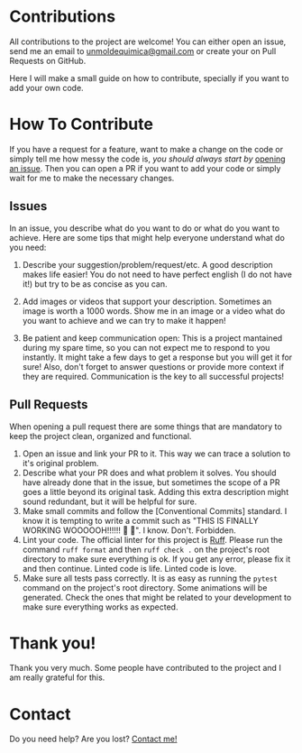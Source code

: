 # Contributions

All contributions to the project are welcome! You can either open an issue, send me an email to unmoldequimica@gmail.com or create your on Pull Requests on GitHub.


Here I will make a small guide on how to contribute, specially if you want to add your own code.

# How To Contribute

If you have a request for a feature, want to make a change on the code or simply tell me how messy the code is, *you should always start by* [opening an issue](https://github.com/UnMolDeQuimica/manim-Chemistry/issues/new?template=Blank+issue). Then you can open a PR if you want to add your code or simply wait for me to make the necessary changes.

## Issues
In an issue, you describe what do you want to do or what do you want to achieve. Here are some tips that might help everyone understand what do you need:

1. Describe your suggestion/problem/request/etc. A good description makes life easier! You do not need to have perfect english (I do not have it!) but try to be as concise as you can.

2. Add images or videos that support your description. Sometimes an image is worth a 1000 words. Show me in an image or a video what do you want to achieve and we can try to make it happen!

3. Be patient and keep communication open: This is a project mantained during my spare time, so you can not expect me to respond to you instantly. It might take a few days to get a response but you will get it for sure! Also, don't forget to answer questions or provide more context if they are required. Communication is the key to all successful projects!


## Pull Requests

When opening a pull request there are some things that are mandatory to keep the project clean, organized and functional.

1. Open an issue and link your PR to it. This way we can trace a solution to it's original problem.
2. Describe what your PR does and what problem it solves. You should have already done that in the issue, but sometimes the scope of a PR goes a little beyond its original task. Adding this extra description might sound redundant, but it will be helpful for sure.
3. Make small commits and follow the [Conventional Commits] standard. I know it is tempting to write a commit such as "THIS IS FINALLY WORKING WOOOOOH!!!!!! :rocket: :rocket:". I know. Don't. Forbidden.
4. Lint your code. The official linter for this project is [Ruff](https://docs.astral.sh/ruff/). Please run the command `ruff format` and then `ruff check .` on the project's root directory to make sure everything is ok. If you get any error, please fix it and then continue. Linted code is life. Linted code is love.
5. Make sure all tests pass correctly. It is as easy as running the `pytest` command on the project's root directory. Some animations will be generated. Check the ones that might be related to your development to make sure everything works as expected.

# Thank you!

Thank you very much. Some people have contributed to the project and I am really grateful for this.

# Contact

Do you need help? Are you lost? [Contact me!](/contributing/contact)

